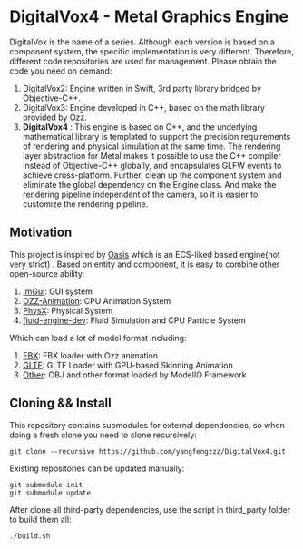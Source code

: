 # DigitalVox4 - Metal Graphics Engine

DigitalVox is the name of a series. Although each version is based on a component system, the specific implementation is
very different. Therefore, different code repositories are used for management. Please obtain the code you need on
demand:

1. DigitalVox2: Engine written in Swift, 3rd party library bridged by Objective-C++.
2. DigitalVox3: Engine developed in C++, based on the math library provided by Ozz.
3. **DigitalVox4** : This engine is based on C++, and the underlying mathematical library is templated to support the
   precision requirements of rendering and physical simulation at the same time. The rendering layer abstraction for
   Metal makes it possible to use the C++ compiler instead of Objective-C++ globally, and encapsulates GLFW events to
   achieve cross-platform. Further, clean up the component system and eliminate the global dependency on the Engine
   class. And make the rendering pipeline independent of the camera, so it is easier to customize the rendering
   pipeline.

## Motivation

This project is inspired by [Oasis](https://github.com/oasis-engine) which is an ECS-liked based engine(not very strict)
. Based on entity and component, it is easy to combine other open-source ability:

1. [ImGui](https://github.com/ocornut/imgui): GUI system
2. [OZZ-Animation](https://github.com/guillaumeblanc/ozz-animation): CPU Animation System
3. [PhysX](https://github.com/NVIDIAGameWorks/PhysX): Physical System
4. [fluid-engine-dev](https://github.com/doyubkim/fluid-engine-dev): Fluid Simulation and CPU Particle System

Which can load a lot of model format including:

1. [FBX](https://www.autodesk.com/developer-network/platform-technologies/fbx-sdk-2016-1-2): FBX loader with Ozz
   animation
2. [GLTF](https://github.com/syoyo/tinygltf): GLTF Loader with GPU-based Skinning Animation
3. [Other](https://developer.apple.com/documentation/modelio/mdlasset/1391813-canimportfileextension): OBJ and other
   format loaded by ModelIO Framework

## Cloning && Install

This repository contains submodules for external dependencies, so when doing a fresh clone you need to clone
recursively:

```
git clone --recursive https://github.com/yangfengzzz/DigitalVox4.git
```

Existing repositories can be updated manually:

```
git submodule init
git submodule update
```

After clone all third-party dependencies, use the script in third_party folder to build them all:

```
./build.sh
```
